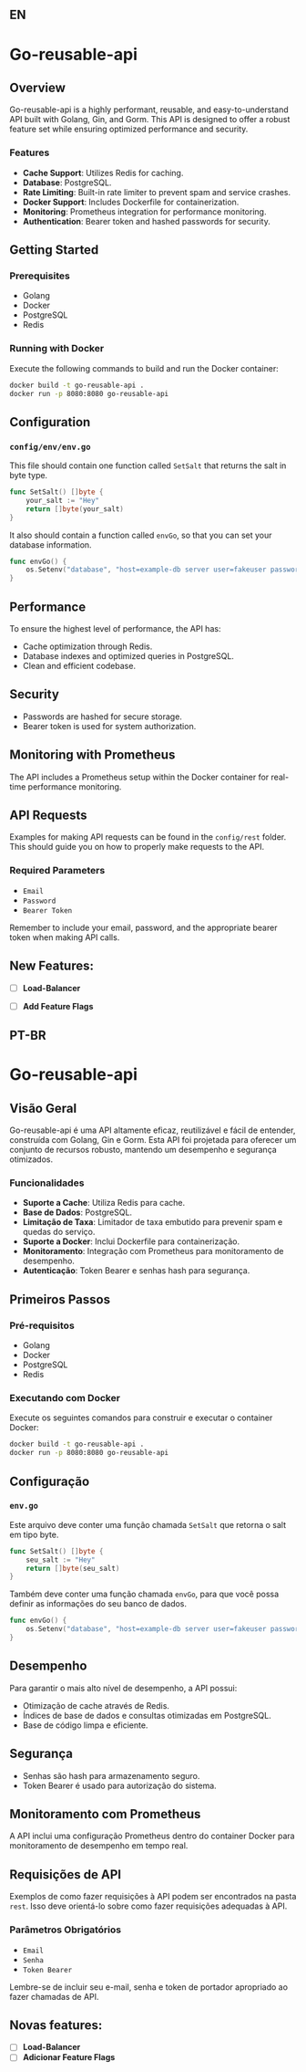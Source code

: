 ## EN
# Go-reusable-api

## Overview
Go-reusable-api is a highly performant, reusable, and easy-to-understand API built with Golang, Gin, and Gorm. This API is designed to offer a robust feature set while ensuring optimized performance and security.

### Features
- **Cache Support**: Utilizes Redis for caching.
- **Database**: PostgreSQL.
- **Rate Limiting**: Built-in rate limiter to prevent spam and service crashes.
- **Docker Support**: Includes Dockerfile for containerization.
- **Monitoring**: Prometheus integration for performance monitoring.
- **Authentication**: Bearer token and hashed passwords for security.

## Getting Started

### Prerequisites
- Golang
- Docker
- PostgreSQL
- Redis

### Running with Docker
Execute the following commands to build and run the Docker container:

```bash
docker build -t go-reusable-api .
docker run -p 8080:8080 go-reusable-api
```

## Configuration

### `config/env/env.go`
This file should contain one function called `SetSalt` that returns the salt in byte type.

```go
func SetSalt() []byte {
	your_salt := "Hey"
	return []byte(your_salt)
}
```

It also should contain a function called  `envGo`, so that you can set your database information.

```go 
func envGo() {
    os.Setenv("database", "host=example-db server user=fakeuser password=fakepassword dbname=fakedb port=1234 sslmode=require")
}

```

## Performance
To ensure the highest level of performance, the API has:
- Cache optimization through Redis.
- Database indexes and optimized queries in PostgreSQL.
- Clean and efficient codebase.

## Security
- Passwords are hashed for secure storage.
- Bearer token is used for system authorization.

## Monitoring with Prometheus
The API includes a Prometheus setup within the Docker container for real-time performance monitoring.

## API Requests

Examples for making API requests can be found in the `config/rest` folder. This should guide you on how to properly make requests to the API.

### Required Parameters
- `Email`
- `Password`
- `Bearer Token`

Remember to include your email, password, and the appropriate bearer token when making API calls.

## New Features:
- [ ] **Load-Balancer**
- [ ] **Add Feature Flags**


## PT-BR

# Go-reusable-api

## Visão Geral
Go-reusable-api é uma API altamente eficaz, reutilizável e fácil de entender, construída com Golang, Gin e Gorm. Esta API foi projetada para oferecer um conjunto de recursos robusto, mantendo um desempenho e segurança otimizados.

### Funcionalidades
- **Suporte a Cache**: Utiliza Redis para cache.
- **Base de Dados**: PostgreSQL.
- **Limitação de Taxa**: Limitador de taxa embutido para prevenir spam e quedas do serviço.
- **Suporte a Docker**: Inclui Dockerfile para containerização.
- **Monitoramento**: Integração com Prometheus para monitoramento de desempenho.
- **Autenticação**: Token Bearer e senhas hash para segurança.

## Primeiros Passos

### Pré-requisitos
- Golang
- Docker
- PostgreSQL
- Redis

### Executando com Docker
Execute os seguintes comandos para construir e executar o container Docker:

```bash
docker build -t go-reusable-api .
docker run -p 8080:8080 go-reusable-api
```

## Configuração

### `env.go`
Este arquivo deve conter uma função chamada `SetSalt` que retorna o salt em tipo byte.

```go
func SetSalt() []byte {
    seu_salt := "Hey"
    return []byte(seu_salt)
}
```

Também deve conter uma função chamada `envGo`, para que você possa definir as informações do seu banco de dados.

```go 
func envGo() {
    os.Setenv("database", "host=example-db server user=fakeuser password=fakepassword dbname=fakedb port=1234 sslmode=require")
}
```

## Desempenho
Para garantir o mais alto nível de desempenho, a API possui:
- Otimização de cache através de Redis.
- Índices de base de dados e consultas otimizadas em PostgreSQL.
- Base de código limpa e eficiente.

## Segurança
- Senhas são hash para armazenamento seguro.
- Token Bearer é usado para autorização do sistema.

## Monitoramento com Prometheus
A API inclui uma configuração Prometheus dentro do container Docker para monitoramento de desempenho em tempo real.

## Requisições de API

Exemplos de como fazer requisições à API podem ser encontrados na pasta `rest`. Isso deve orientá-lo sobre como fazer requisições adequadas à API.

### Parâmetros Obrigatórios
- `Email`
- `Senha`
- `Token Bearer`

Lembre-se de incluir seu e-mail, senha e token de portador apropriado ao fazer chamadas de API.

## Novas features:
- [ ] **Load-Balancer**
- [ ] **Adicionar Feature Flags**

